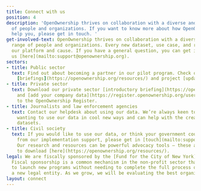 ```yaml
---
title: Connect with us
position: 4
description: 'OpenOwnership thrives on collaboration with a diverse and global range
  of people and organizations. If you want to know more about how OpenOwnership can
  help you, please get in touch. '
get-involved-text: OpenOwnership thrives on collaboration with a diverse and global
  range of people and organizations. Every new dataset, use case, and referral strengthens
  our platform and cause. If you have a general question, you can get in touch with
  us [here](mailto:support@openownership.org).
sectors:
- title: Public sector
  text: Find out about becoming a partner in our pilot program. Check out our latest
    [briefings](https://openownership.org/resources/) and project [updates](https://openownership.org/news/).
- title: Private sector
  text: Download our private sector [introductory briefing](https://openownership.org/resources/)
    and [add your company data](https://register.openownership.org/users/sign_up)
    to the OpenOwnership Register.
- title: Journalists and law enforcement agencies
  text: Contact our helpdesk about using our data. We’re always keen to support people
    wanting to use our data in cool new ways and can help with the creation of bespoke
    datasets.
- title: Civil society
  text: If you would like to use our data, or think your government could benefit
    from our implementation support, please get in [touch](mailto:support@openownership.org).
    Our research and resources can be powerful advocacy tools — these are available
    to download [here](https://openownership.org/resources/).
legal: We are fiscally sponsored by the [Fund for the City of New York](http://www.fcny.org/fcny/).
  Fiscal sponsorship is a common mechanism in the non-profit sector that enables organizations
  to launch new programs without needing to complete the full process of establishing
  a new legal entity. As we grow, we will be evaluating the best organizational setup.
layout: connect
---
```

